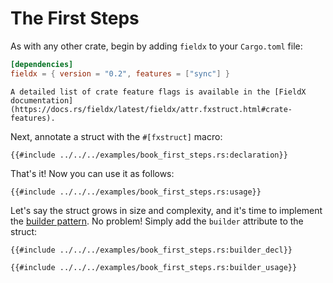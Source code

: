 # The First Steps

As with any other crate, begin by adding `fieldx` to your `Cargo.toml` file:

```toml
[dependencies]
fieldx = { version = "0.2", features = ["sync"] }
```

```admonish info
A detailed list of crate feature flags is available in the [FieldX documentation](https://docs.rs/fieldx/latest/fieldx/attr.fxstruct.html#crate-features).
```

Next, annotate a struct with the `#[fxstruct]` macro:

```rust,ignore
{{#include ../../../examples/book_first_steps.rs:declaration}}
```

That's it! Now you can use it as follows:

```rust,ignore
{{#include ../../../examples/book_first_steps.rs:usage}}
```

Let's say the struct grows in size and complexity, and it's time to implement the [builder pattern](https://en.wikipedia.org/wiki/Builder_pattern). No problem! Simply add the `builder` attribute to the struct:

```rust,ignore
{{#include ../../../examples/book_first_steps.rs:builder_decl}}

{{#include ../../../examples/book_first_steps.rs:builder_usage}}
```
